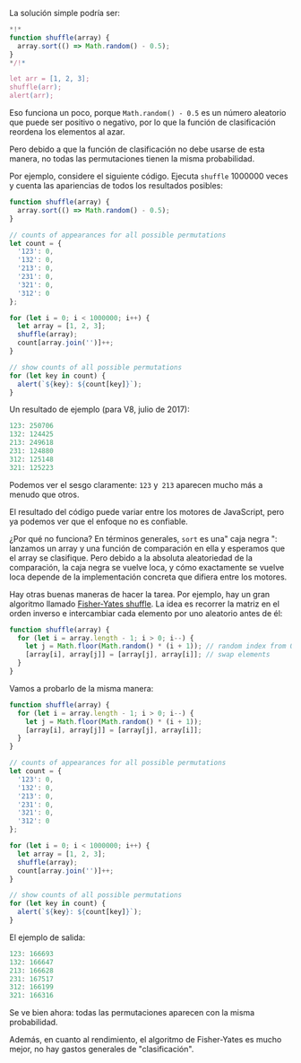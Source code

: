 La solución simple podría ser:

```js run
*!*
function shuffle(array) {
  array.sort(() => Math.random() - 0.5);
}
*/!*

let arr = [1, 2, 3];
shuffle(arr);
alert(arr);
```

Eso funciona un poco, porque `Math.random() - 0.5` es un número aleatorio que puede ser positivo o negativo, por lo que la función de clasificación reordena los elementos al azar.

Pero debido a que la función de clasificación no debe usarse de esta manera, no todas las permutaciones tienen la misma probabilidad.

Por ejemplo, considere el siguiente código. Ejecuta `shuffle` 1000000 veces y cuenta las apariencias de todos los resultados posibles:
```js run
function shuffle(array) {
  array.sort(() => Math.random() - 0.5);
}

// counts of appearances for all possible permutations
let count = {
  '123': 0,
  '132': 0,
  '213': 0,
  '231': 0,
  '321': 0,
  '312': 0
};

for (let i = 0; i < 1000000; i++) {
  let array = [1, 2, 3];
  shuffle(array);
  count[array.join('')]++;
}

// show counts of all possible permutations
for (let key in count) {
  alert(`${key}: ${count[key]}`);
}
```

Un resultado de ejemplo (para V8, julio de 2017):

```js
123: 250706
132: 124425
213: 249618
231: 124880
312: 125148
321: 125223
```

Podemos ver el sesgo claramente: `123` y` 213` aparecen mucho más a menudo que otros.

El resultado del código puede variar entre los motores de JavaScript, pero ya podemos ver que el enfoque no es confiable.

¿Por qué no funciona? En términos generales, `sort` es una" caja negra ": lanzamos un array y una función de comparación en ella y esperamos que el array se clasifique. Pero debido a la absoluta aleatoriedad de la comparación, la caja negra se vuelve loca, y cómo exactamente se vuelve loca depende de la implementación concreta que difiera entre los motores.

Hay otras buenas maneras de hacer la tarea. Por ejemplo, hay un gran algoritmo llamado [Fisher-Yates shuffle](https://en.wikipedia.org/wiki/Fisher%E2%80%93Yates_shuffle). La idea es recorrer la matriz en el orden inverso e intercambiar cada elemento por uno aleatorio antes de él:
```js
function shuffle(array) {
  for (let i = array.length - 1; i > 0; i--) {
    let j = Math.floor(Math.random() * (i + 1)); // random index from 0 to i
    [array[i], array[j]] = [array[j], array[i]]; // swap elements
  }
}
```

Vamos a probarlo de la misma manera:

```js run
function shuffle(array) {
  for (let i = array.length - 1; i > 0; i--) {
    let j = Math.floor(Math.random() * (i + 1));
    [array[i], array[j]] = [array[j], array[i]];
  }
}

// counts of appearances for all possible permutations
let count = {
  '123': 0,
  '132': 0,
  '213': 0,
  '231': 0,
  '321': 0,
  '312': 0
};

for (let i = 0; i < 1000000; i++) {
  let array = [1, 2, 3];
  shuffle(array);
  count[array.join('')]++;
}

// show counts of all possible permutations
for (let key in count) {
  alert(`${key}: ${count[key]}`);
}
```
El ejemplo de salida:

```js
123: 166693
132: 166647
213: 166628
231: 167517
312: 166199
321: 166316
```
Se ve bien ahora: todas las permutaciones aparecen con la misma probabilidad.

Además, en cuanto al rendimiento, el algoritmo de Fisher-Yates es mucho mejor, no hay gastos generales de "clasificación".